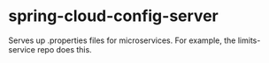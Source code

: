 # spring-cloud-config-server
Serves up .properties files for microservices.  For example, the limits-service repo does this. 